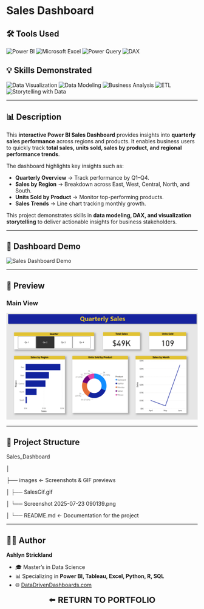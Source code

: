 # Sales Dashboard  

## 🛠 Tools Used  
![Power BI](https://img.shields.io/badge/Power%20BI-F2C811?style=for-the-badge&logo=powerbi&logoColor=black)  ![Microsoft Excel](https://img.shields.io/badge/Microsoft%20Excel-217346?style=for-the-badge&logo=microsoftexcel&logoColor=white)  ![Power Query](https://img.shields.io/badge/Power%20Query-0E76A8?style=for-the-badge&logo=microsoft&logoColor=white)  ![DAX](https://img.shields.io/badge/DAX-0078D4?style=for-the-badge&logo=microsoft&logoColor=white)  

## 💡 Skills Demonstrated  
![Data Visualization](https://img.shields.io/badge/Data%20Visualization-8A2BE2?style=for-the-badge&logo=tableau&logoColor=white)  ![Data Modeling](https://img.shields.io/badge/Data%20Modeling-FF7F50?style=for-the-badge&logo=databricks&logoColor=white)  ![Business Analysis](https://img.shields.io/badge/Business%20Analysis-228B22?style=for-the-badge&logo=googleanalytics&logoColor=white)  ![ETL](https://img.shields.io/badge/ETL-FF4500?style=for-the-badge&logo=apache-spark&logoColor=white)  ![Storytelling with Data](https://img.shields.io/badge/Storytelling%20with%20Data-1E90FF?style=for-the-badge&logo=slides&logoColor=white)  

---

## 📊 Description  

This **interactive Power BI Sales Dashboard** provides insights into **quarterly sales performance** across regions and products. It enables business users to quickly track **total sales, units sold, sales by product, and regional performance trends**.  

The dashboard highlights key insights such as:  
- **Quarterly Overview** → Track performance by Q1–Q4.  
- **Sales by Region** → Breakdown across East, West, Central, North, and South.  
- **Units Sold by Product** → Monitor top-performing products.  
- **Sales Trends** → Line chart tracking monthly growth.  

This project demonstrates skills in **data modeling, DAX, and visualization storytelling** to deliver actionable insights for business stakeholders.  

---

## 🎥 Dashboard Demo  

![Sales Dashboard Demo](./images/SalesGif.gif)  

---

## 📸 Preview  

### Main View  
![Sales Dashboard - Main](./images/Screenshot%202025-07-23%20090139.png)  

---

## 📁 Project Structure  

Sales_Dashboard

│

├── images <- Screenshots & GIF previews

│ ├── SalesGif.gif

│ └── Screenshot 2025-07-23 090139.png

│
└── README.md <- Documentation for the project


---

## 👩‍💻 Author  

**Ashlyn Strickland**  
- 🎓 Master’s in Data Science  
- 📊 Specializing in **Power BI, Tableau, Excel, Python, R, SQL**  
- 🌐 [DataDrivenDashboards.com](http://datadrivendashboards.com)  


<p align="center">
  <a href="../" style="text-decoration:none; font-size:22px;">
    ⬅️ <b>RETURN TO PORTFOLIO</b>
  </a>
</p>
